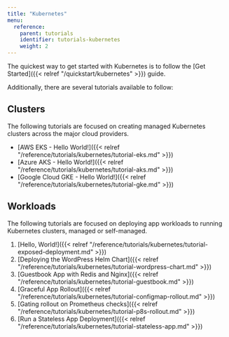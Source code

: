 ```yaml
---
title: "Kubernetes"
menu:
  reference:
    parent: tutorials
    identifier: tutorials-kubernetes
    weight: 2
---
```


The quickest way to get started with Kubernetes is to follow the [Get Started]({{< relref "/quickstart/kubernetes" >}}) guide.

Additionally, there are several tutorials available to follow:

## Clusters

The following tutorials are focused on creating managed Kubernetes clusters
across the major cloud providers.

- [AWS EKS - Hello World!]({{< relref "/reference/tutorials/kubernetes/tutorial-eks.md" >}})
- [Azure AKS - Hello World!]({{< relref "/reference/tutorials/kubernetes/tutorial-aks.md" >}})
- [Google Cloud GKE - Hello World!]({{< relref "/reference/tutorials/kubernetes/tutorial-gke.md" >}})

## Workloads

The following tutorials are focused on deploying app workloads to running Kubernetes clusters, managed or self-managed.

1. [Hello, World!]({{< relref "/reference/tutorials/kubernetes/tutorial-exposed-deployment.md" >}})
2. [Deploying the WordPress Helm Chart]({{< relref "/reference/tutorials/kubernetes/tutorial-wordpress-chart.md" >}})
3. [Guestbook App with Redis and Nginx]({{< relref "/reference/tutorials/kubernetes/tutorial-guestbook.md" >}})
4. [Graceful App Rollout]({{< relref "/reference/tutorials/kubernetes/tutorial-configmap-rollout.md" >}})
5. [Gating rollout on Prometheus checks]({{< relref "/reference/tutorials/kubernetes/tutorial-p8s-rollout.md" >}})
6. [Run a Stateless App Deployment]({{< relref "/reference/tutorials/kubernetes/tutorial-stateless-app.md" >}})
